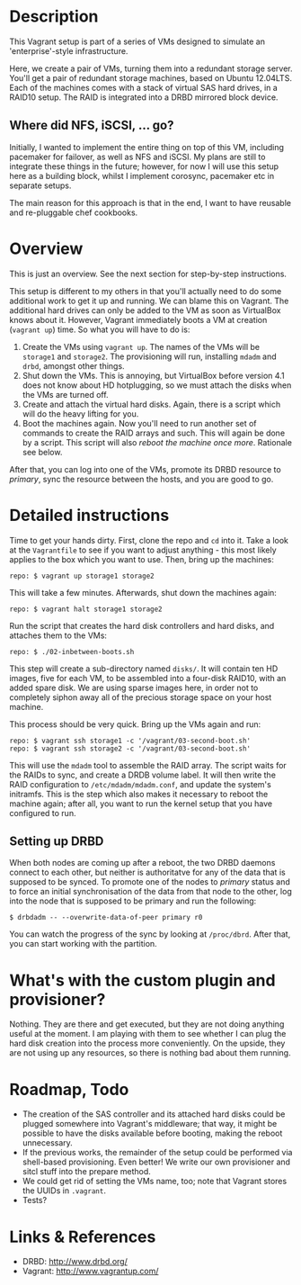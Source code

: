 # Description

This Vagrant setup is part of a series of VMs designed to simulate an 'enterprise'-style infrastructure.

Here, we create a pair of VMs, turning them into a redundant storage server. You'll get a pair of redundant storage machines, based on Ubuntu 12.04LTS. Each of the machines comes with a stack of virtual SAS hard drives, in a RAID10 setup. The RAID is integrated into a DRBD mirrored block device.

## Where did NFS, iSCSI, ... go?

Initially, I wanted to implement the entire thing on top of this VM, including pacemaker for failover, as well as NFS and iSCSI. My plans are still to integrate these things in the future; however, for now I will use this setup here as a building block, whilst I implement corosync, pacemaker etc in separate setups.

The main reason for this approach is that in the end, I want to have reusable and re-pluggable chef cookbooks.

# Overview

This is just an overview. See the next section for step-by-step instructions.

This setup is different to my others in that you'll actually need to do some additional work to get it up and running. We can blame this on Vagrant. The additional hard drives can only be added to the VM as soon as VirtualBox knows about it. However, Vagrant immediately boots a VM at creation (`vagrant up`) time. So what you will have to do is:

1. Create the VMs using `vagrant up`. The names of the VMs will be `storage1` and `storage2`. The provisioning will run, installing `mdadm` and `drbd`, amongst other things.
1. Shut down the VMs. This is annoying, but VirtualBox before version 4.1 does not know about HD hotplugging, so we must attach the disks when the VMs are turned off.
1. Create and attach the virtual hard disks. Again, there is a script which will do the heavy lifting for you.
1. Boot the machines again. Now you'll need to run another set of commands to create the RAID arrays and such. This will again be done by a script. This script will also _reboot the machine once more_. Rationale see below.

After that, you can log into one of the VMs, promote its DRBD resource to _primary_, sync the resource between the hosts, and you are good to go.

# Detailed instructions

Time to get your hands dirty. First, clone the repo and `cd` into it. Take a look at the `Vagrantfile` to see if you want to adjust anything - this most likely applies to the box which you want to use. Then, bring up the machines:

    repo: $ vagrant up storage1 storage2

This will take a few minutes. Afterwards, shut down the machines again:

    repo: $ vagrant halt storage1 storage2

Run the script that creates the hard disk controllers and hard disks, and attaches them to  the VMs:

    repo: $ ./02-inbetween-boots.sh

This step will create a sub-directory named `disks/`. It will contain ten HD images, five for each VM, to be assembled into a four-disk RAID10, with an added spare disk. We are using sparse images here, in order not to completely siphon away all of the precious storage space on your host machine.

This process should be very quick. Bring up the VMs again and run:

    repo: $ vagrant ssh storage1 -c '/vagrant/03-second-boot.sh'
    repo: $ vagrant ssh storage2 -c '/vagrant/03-second-boot.sh'

This will use the `mdadm` tool to assemble the RAID array. The script waits for the RAIDs to sync, and create a DRDB volume label. It will then write the RAID configuration to `/etc/mdadm/mdadm.conf`, and update the system's initramfs. This is the step which also makes it necessary to reboot the machine again; after all, you want to run the kernel setup that you have configured to run.

## Setting up DRBD

When both nodes are coming up after a reboot, the two DRBD daemons connect to each other, but neither is authoritatve for any of the data that is supposed to be synced. To promote one of the nodes to _primary_ status and to force an initial synchronisation of the data from that node to the other, log into the node that is supposed to be primary and run the following:

    $ drbdadm -- --overwrite-data-of-peer primary r0

You can watch the progress of the sync by looking at `/proc/dbrd`. After that, you can start working with the partition.

# What's with the custom plugin and provisioner?

Nothing. They are there and get executed, but they are not doing anything useful at the moment. I am playing with them to see whether I can plug the hard disk creation into the process more conveniently. On the upside, they are not using up any resources, so there is nothing bad about them running.

# Roadmap, Todo

* The creation of the SAS controller and its attached hard disks could be plugged somewhere into Vagrant's middleware; that way, it might be possible to have the disks available before booting, making the reboot unnecessary.
* If the previous works, the remainder of the setup could be performed via shell-based provisioning. Even better! We write our own provisioner and sitcl stuff into the prepare method.
* We could get rid of setting the VMs name, too; note that Vagrant stores the UUIDs in `.vagrant`.
* Tests?

# Links & References

* DRBD:  http://www.drbd.org/
* Vagrant: http://www.vagrantup.com/
